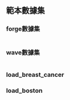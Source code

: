 ## 範本數據集

### forge數據集

```python
```

### wave數據集

```python
```

### load_breast_cancer

### load_boston